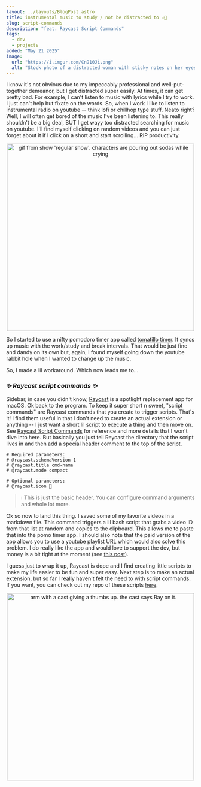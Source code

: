 ```yaml
---
layout: ../layouts/BlogPost.astro
title: instrumental music to study / not be distracted to 🎶🙈
slug: script-commands
description: "feat. Raycast Script Commands"
tags:
  - dev
  - projects
added: "May 21 2025"
image:
  url: "https://i.imgur.com/Cn910Ji.png"
  alt: "Stock photo of a distracted woman with sticky notes on her eyes. The sticky notes have eyes drawn on them."
---
```


I know it's not obvious due to my impeccably professional and well-put-together demeanor, but I get distracted super easily. At times, it can get pretty bad. For example, I can't listen to music with lyrics while I try to work. I just can't help but fixate on the words. So, when I work I like to listen to instrumental radio on youtube -- think lofi or chillhop type stuff. Neato right? Well, I will often get bored of the music I've been listening to. This really shouldn't be a big deal, BUT I get wayy too distracted searching for music on youtube. I'll find myself clicking on random videos and you can just forget about it if I click on a short and start scrolling... RIP productivity.

<div style="text-align: center;">
	<img src="https://media1.tenor.com/m/mypHgRZLq5oAAAAC/monyetguru-pour-one-out.gif" alt="gif from show 'regular show'. characters are pouring out sodas while crying" width=500px />
</div>

So I started to use a nifty pomodoro timer app called [tomatillo timer](https://timer.flotes.app/). It syncs up music with the work/study and break intervals. That would be just fine and dandy on its own but, again, I found myself going down the youtube rabbit hole when I wanted to change up the music.

So, I made a lil workaround. Which now leads me to...

### _✨ Raycast script commands ✨_

Sidebar, in case you didn't know, [Raycast](https://www.raycast.com/) is a spotlight replacement app for macOS. Ok back to the program. To keep it super short n sweet, "script commands" are Raycast commands that you create to trigger scripts. That's it! I find them useful in that I don't need to create an actual extension or anything -- I just want a short lil script to execute a thing and then move on. See [Raycast Script Commands](https://github.com/raycast/script-commands) for reference and more details that I won't dive into here. But basically you just tell Reycast the directory that the script lives in and then add a special header comment to the top of the script.

```shell
# Required parameters:
# @raycast.schemaVersion 1
# @raycast.title cmd-name
# @raycast.mode compact

# Optional parameters:
# @raycast.icon 🤘
```

> ℹ️ This is just the basic header. You can configure command arguments and whole lot more.

Ok so now to land this thing. I saved some of my favorite videos in a markdown file. This command triggers a lil bash script that grabs a video ID from that list at random and copies to the clipboard. This allows me to paste that into the pomo timer app. I should also note that the paid version of the app allows you to use a youtube playlist URL which would also solve this problem. I do really like the app and would love to support the dev, but money is a bit tight at the moment (see [this post](http://localhost:4321/posts/big-stuff/)).

I guess just to wrap it up, Raycast is dope and I find creating little scripts to make my life easier to be fun and super easy. Next step is to make an actual extension, but so far I really haven't felt the need to with script commands. If you want, you can check out my repo of these scripts [here](https://github.com/mjr2595/mac-setup/tree/main/utils).

<div style="text-align: center;">
	<img src="https://i.imgur.com/My4gxPE.png" alt="arm with a cast giving a thumbs up. the cast says Ray on it." width=500px />
</div>
